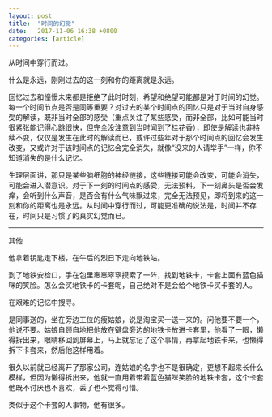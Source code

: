 ```yaml
---
layout: post
title:  "时间的幻觉"
date:   2017-11-06 16:38 +0800
categories: [article]
---
```


从时间中穿行而过。

什么是永远，刚刚过去的这一刻和你的距离就是永远。

回忆过去和憧憬未来都是拒绝了此时时刻，希望和绝望可能都是对于时间的幻觉。每一个时间节点是否是同等重要？对过去的某个时间点的回忆只是对于当时自身感受的解读，既非当时全部的感受（重点关注了某些感受，而非全部，比如可能当时很紧张能记得心跳很快，但完全没注意到当时闻到了桂花香），即使是解读也非持续不变，仅仅是发生在此时的解读而已，或许过些年对于那个时间点的回忆会发生改变，又或许对于该时间点的记忆会完全消失，就像“没来的人请举手”一样，你不知道消失的是什么记忆。

生理层面讲，那只是某些脑细胞的神经链接，这些链接可能会改变，可能会消失，可能会进入潜意识。对于下一刻的时间点的感受，无法预料，下一刻鼻头是否会发痒，会听到什么声音，是否会有什么气味飘过来，完全无法预见，即将到来的这一刻和你的距离也是永远。从时间中穿行而过，可能更准确的说法是，时间并不存在，时间只是习惯了的真实幻觉而已。



---

其他

他拿着钥匙走下楼，在午后的烈日下走向地铁站。

到了地铁安检口，手在包里窸窸窣窣摸索了一阵，找到地铁卡，卡套上面有蓝色猫咪的笑脸。怎么会买地铁卡的卡套呢，自己绝对不是会给个地铁卡买卡套的人。

在艰难的记忆中搜寻。

是同事送的，坐在旁边工位的瘦姑娘，说是淘宝买一送一来的。问他要不要一个，他说不要。姑娘自顾自地把他放在键盘旁边的地铁卡放进卡套里，他看了一眼，懒得拆出来，眼睛移回到屏幕上，马上就忘记了这个事情，再拿起地铁卡来，也懒得拆下卡套来，然后他这样用着。

很久以前就已经离开了那家公司，连姑娘的名字也不是很确定，更想不起来长什么模样，但因为懒得拆出来，他就一直用着带着蓝色猫咪笑脸的地铁卡套，这个卡套他既不讨厌也不喜欢，丢了也不觉得可惜。

类似于这个卡套的人事物，他有很多。
